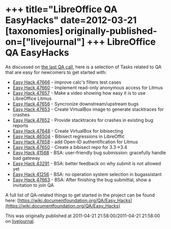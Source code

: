 +++
title="LibreOffice QA EasyHacks"
date=2012-03-21
[taxonomies]
originally-published-on=["livejournal"]
+++
LibreOffice QA EasyHacks
========================

As discussed on [the last QA call](http://nabble.documentfoundation.org/Libreoffice-qa-LibreOffice-QA-call-2012-03-09-15-00-UTC-td3805645.html#none), here is a selection of Tasks related to QA that are easy for newcomers to get started with:

* [Easy Hack 47666](https://bugs.freedesktop.org/show_bug.cgi?id=47666) - improve calc's filters test cases
* [Easy Hack 47660](https://bugs.freedesktop.org/show_bug.cgi?id=47660) - Implement read-only anonymous access for Litmus
* [Easy Hack 47657](https://bugs.freedesktop.org/show_bug.cgi?id=47657) - Make a video showing how easy it is to use LibreOffice Litmus
* [Easy Hack 47656](https://bugs.freedesktop.org/show_bug.cgi?id=47656) - Syncronize downstream/upstream bugs
* [Easy Hack 47653](https://bugs.freedesktop.org/show_bug.cgi?id=47633) - Create VirtualBox image to generate stacktraces for crashes
* [Easy Hack 47652](https://bugs.freedesktop.org/show_bug.cgi?id=47652) - Provide stacktraces for crashes in existing bug reports
* [Easy Hack 47648](https://bugs.freedesktop.org/show_bug.cgi?id=47648) - Create VirtualBox for bibisecting
* [Easy Hack 46504](https://bugs.freedesktop.org/show_bug.cgi?id=46504) - Bibisect regressions in LibreOffic
* [Easy Hack 47658](https://bugs.freedesktop.org/show_bug.cgi?id=47658) - add Open-ID authentification for Litmus
* [Easy Hack 47650](https://bugs.freedesktop.org/show_bug.cgi?id=47650) - Create a bibisect repo for 3.3->3.4
* [Easy Hack 41568](https://bugs.freedesktop.org/show_bug.cgi?id=41568) - BSA: user-friendly bug submission: gracefully handle bad gateway
* [Easy Hack 43291](https://bugs.freedesktop.org/show_bug.cgi?id=43291) - BSA: better feedback on why submit is not allowed yet
* [Easy Hack 41256](https://bugs.freedesktop.org/show_bug.cgi?id=41256) - BSA: no operation system selection in bugassistant  
* [Easy Hack 47663](https://bugs.freedesktop.org/show_bug.cgi?id=47663) - BSA: After finishing the bug submittal, show a invitation to join QA

A full list of QA-related things to get started in the project can be found here: [https://wiki.documentfoundation.org/QA/Easy_Hacks](https://wiki.documentfoundation.org/QA/Easy_Hacks)

This was originally published at 2011-04-21 21:58:00/2011-04-21 21:58:00 on [livejournal](https://sweetshark.livejournal.com/733.html).
